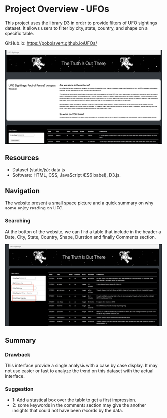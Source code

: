 # Project Overview - UFOs

This project uses the library D3 in order to provide filters of UFO sightings dataset. It allows users to filter by city, state, country, and shape on a specific table.

GitHub.io: https://poboisvert.github.io/UFOs/

![preview](preview.png)

## Resources

- Dataset (static/js): data.js
- Software: HTML, CSS, JavaScript (ES6 babel), D3.js.

## Navigation

The website present a small space picture and a quick summary on why some enjoy reading on UFO.

### Searching

At the botton of the website, we can find a table that include in the header a Date, City, State, Country, Shape, Duration and finally Comments section.

![search](search.png)

## Summary

### Drawback

This interface provide a single analysis with a case by case display. It may not use easier or fast to analyze the trend on this dataset with the actual interface.

### Suggestion

- 1: Add a stastical box over the table to get a first impression.
- 2: some keywords in the comments section may give the another insights that could not have been records by the data.
